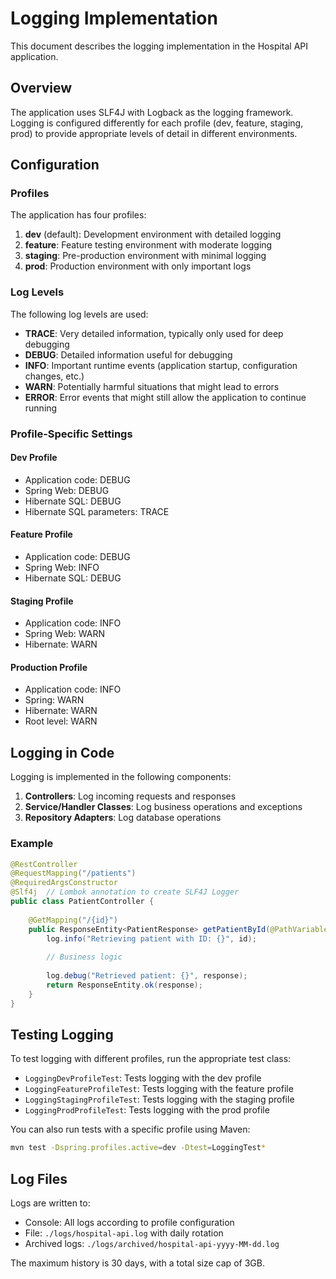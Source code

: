 # Logging Implementation

This document describes the logging implementation in the Hospital API application.

## Overview

The application uses SLF4J with Logback as the logging framework. Logging is configured differently for each profile (dev, feature, staging, prod) to provide appropriate levels of detail in different environments.

## Configuration

### Profiles

The application has four profiles:

1. **dev** (default): Development environment with detailed logging
2. **feature**: Feature testing environment with moderate logging
3. **staging**: Pre-production environment with minimal logging
4. **prod**: Production environment with only important logs

### Log Levels

The following log levels are used:

- **TRACE**: Very detailed information, typically only used for deep debugging
- **DEBUG**: Detailed information useful for debugging
- **INFO**: Important runtime events (application startup, configuration changes, etc.)
- **WARN**: Potentially harmful situations that might lead to errors
- **ERROR**: Error events that might still allow the application to continue running

### Profile-Specific Settings

#### Dev Profile
- Application code: DEBUG
- Spring Web: DEBUG
- Hibernate SQL: DEBUG
- Hibernate SQL parameters: TRACE

#### Feature Profile
- Application code: DEBUG
- Spring Web: INFO
- Hibernate SQL: DEBUG

#### Staging Profile
- Application code: INFO
- Spring Web: WARN
- Hibernate: WARN

#### Production Profile
- Application code: INFO
- Spring: WARN
- Hibernate: WARN
- Root level: WARN

## Logging in Code

Logging is implemented in the following components:

1. **Controllers**: Log incoming requests and responses
2. **Service/Handler Classes**: Log business operations and exceptions
3. **Repository Adapters**: Log database operations

### Example

```java
@RestController
@RequestMapping("/patients")
@RequiredArgsConstructor
@Slf4j  // Lombok annotation to create SLF4J Logger
public class PatientController {
    
    @GetMapping("/{id}")
    public ResponseEntity<PatientResponse> getPatientById(@PathVariable String id) {
        log.info("Retrieving patient with ID: {}", id);
        
        // Business logic
        
        log.debug("Retrieved patient: {}", response);
        return ResponseEntity.ok(response);
    }
}
```

## Testing Logging

To test logging with different profiles, run the appropriate test class:

- `LoggingDevProfileTest`: Tests logging with the dev profile
- `LoggingFeatureProfileTest`: Tests logging with the feature profile
- `LoggingStagingProfileTest`: Tests logging with the staging profile
- `LoggingProdProfileTest`: Tests logging with the prod profile

You can also run tests with a specific profile using Maven:

```bash
mvn test -Dspring.profiles.active=dev -Dtest=LoggingTest*
```

## Log Files

Logs are written to:

- Console: All logs according to profile configuration
- File: `./logs/hospital-api.log` with daily rotation
- Archived logs: `./logs/archived/hospital-api-yyyy-MM-dd.log`

The maximum history is 30 days, with a total size cap of 3GB.